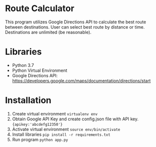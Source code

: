 # Route Calculator
This program utilizes Google Directions API to calculate the best route between destinations. User can select best route by distance or time. Destinations are unlimited (be reasonable).

# Libraries
- Python 3.7
- Python Virtual Environment
- Google Directions API: https://developers.google.com/maps/documentation/directions/start

# Installation
1. Create virtual environment
    `virtualenv env`
2. Obtain Google API Key and create config.json file with API key.
    `{apikey:'abcdefg12350'}`
3. Activate virtual environment
    `source env/bin/activate`
4. Install libraries
    `pip install -r requirements.txt`
5. Run program
    `python app.py`
